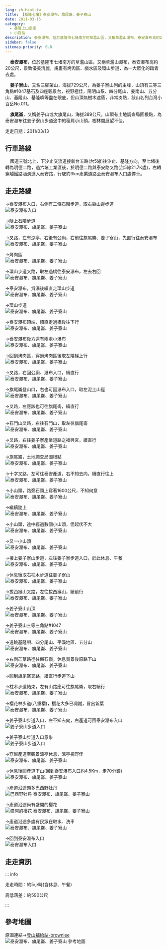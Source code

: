 ```yaml
---
lang: zh-Hant-tw
title: 【基隆七堵】泰安瀑布、旗尾崙、姜子寮山
date: 2011-03-15
category: 
  - 基隆上山走走
  - 小百岳
description: 泰安瀑布，位於基隆市七堵南方的草濫山區，又稱草濫山瀑布，泰安瀑布高約20公尺，景致優美清麗，規畫有烤肉區、戲水區及環山步道，為一大眾化的踏青去處。 姜子寮山，又名三腳架山，海拔729公尺，為姜子寮山列的主峰，山頂有三等三角點#1047基石及四座觀景台，視野極佳，陽明山系、四分尾山、姜南山、五分山、基隆山、基隆嶼等盡在眼底，但山頂無樹木遮蔭，非常炎熱，該山名列台灣小百岳No.011。 旗尾崙，又稱姜子山或大旗尾山，海拔389公尺，山頂有土地調查局圖根點，為泰安瀑布往姜子寮山步道途中的稜肩小山頭，樹林間展望不佳。
sidebar: false
sitemap.priority: 0.8
---
```


    **泰安瀑布**，位於基隆市七堵南方的草濫山區，又稱草濫山瀑布，泰安瀑布高約20公尺，景致優美清麗，規畫有烤肉區、戲水區及環山步道，為一大眾化的踏青去處。  

    **姜子寮山**，又名三腳架山，海拔729公尺，為姜子寮山列的主峰，山頂有三等三角點#1047基石及四座觀景台，視野極佳，陽明山系、四分尾山、姜南山、五分山、基隆山、基隆嶼等盡在眼底，但山頂無樹木遮蔭，非常炎熱，該山名列台灣小百岳No.011。  

<!-- more -->

    **旗尾崙**，又稱姜子山或大旗尾山，海拔389公尺，山頂有土地調查局圖根點，為泰安瀑布往姜子寮山步道途中的稜肩小山頭，樹林間展望不佳。

走走日期：2011/03/13

## 行車路線
    國道三號北上，下汐止交流道接新台五路(台5線)往汐止、基隆方向，至七堵後轉為明德二路，過六堵工業區後，於明德二路與泰安路叉路(台5線21.7K處)，右轉穿越鐵路涵洞進入泰安路，行駛約3km產業道路至泰安瀑布入口處停車。

## 走走路線
→泰安瀑布入口，右側有二條石階步道，取右靠山邊步道  
![泰安瀑布入口](https://1013399.github.io/image-4/255/180842473_l.jpg)

→陡上石階步道  
![泰安瀑布、旗尾崙、姜子寮山](https://1013399.github.io/image-4/255/180842477_l.jpg)

→叉路，左有涼亭，右後有公廁，右前往旗尾崙、姜子寮山，先直行往泰安瀑布  
![泰安瀑布、旗尾崙、姜子寮山](https://1013399.github.io/image-4/255/180842483_l.jpg)

→烤肉區  
![泰安瀑布、旗尾崙、姜子寮山](https://1013399.github.io/image-4/255/180842490_l.jpg)

→環山步道叉路，取左過橋往泰安瀑布，左去右回  
![泰安瀑布、旗尾崙、姜子寮山](https://1013399.github.io/image-4/255/180842500_l.jpg)

→泰安瀑布，賞瀑後續直走環山步道  
![泰安瀑布、旗尾崙、姜子寮山](https://1013399.github.io/image-4/255/180842508_l.jpg)

→環山步道  
![泰安瀑布、旗尾崙、姜子寮山](https://1013399.github.io/image-4/255/180842513_l.jpg)

→泰安瀑布頂端，續直走過橋後往下行  
![泰安瀑布、旗尾崙、姜子寮山](https://1013399.github.io/image-4/255/180842523_l.jpg)

→泰安瀑布後方還有兩處小瀑布  
![泰安瀑布、旗尾崙、姜子寮山](https://1013399.github.io/image-4/255/180842528_l.jpg)

→回到烤肉區，穿過烤肉區後取左階梯上行  
![泰安瀑布、旗尾崙、姜子寮山](https://1013399.github.io/image-4/255/180842535_l.jpg)

→叉路，右回公廁、瀑布入口，續直行  
![泰安瀑布、旗尾崙、姜子寮山](https://1013399.github.io/image-4/255/180842544_l.jpg)

→旗尾崙登山口，右也可回瀑布入口，取左泥土山徑  
![泰安瀑布、旗尾崙、姜子寮山](https://1013399.github.io/image-4/255/180842549_l.jpg)

→叉路，左應該也可往旗尾崙，續直行  
![泰安瀑布、旗尾崙、姜子寮山](https://1013399.github.io/image-4/255/180842557_l.jpg)

→石門山叉路，右往石門山，取左往旗尾崙  
![泰安瀑布、旗尾崙、姜子寮山](https://1013399.github.io/image-4/255/180842563_l.jpg)

→叉路，右往姜子寮產業道路之福興宮，續直行  
![泰安瀑布、旗尾崙、姜子寮山](https://1013399.github.io/image-4/255/180842572_l.jpg)

→旗尾崙，土地調查局圖根點  
![泰安瀑布、旗尾崙、姜子寮山](https://1013399.github.io/image-4/255/180842579_l.jpg)

→十字叉路，左可往泰安產道，右不知去向，續直行往上  
![泰安瀑布、旗尾崙、姜子寮山](https://1013399.github.io/image-4/255/180842584_l.jpg)

→小山頭，路旁石頭上寫著1600公尺，不知何意  
![泰安瀑布、旗尾崙、姜子寮山](https://1013399.github.io/image-4/255/180842590_l.jpg)

→繼續陡上  
![泰安瀑布、旗尾崙、姜子寮山](https://1013399.github.io/image-4/255/180842597_l.jpg)

→小山頭，途中經過數個小山頭，但起伏不大  
![泰安瀑布、旗尾崙、姜子寮山](https://1013399.github.io/image-4/255/180842604_l.jpg)

→又一小山頭  
![泰安瀑布、旗尾崙、姜子寮山](https://1013399.github.io/image-4/255/180842612_l.jpg)

→接上姜子寮山步道，左往姜子寮步道入口，於此休息、午餐  
![泰安瀑布、旗尾崙、姜子寮山](https://1013399.github.io/image-4/255/180842615_l.jpg)

→休息後取右枕木步道往姜子寮山  
![泰安瀑布、旗尾崙、姜子寮山](https://1013399.github.io/image-4/255/180842621_l.jpg)

→拔西猴山叉路，左往拔西猴山，續前行  
![泰安瀑布、旗尾崙、姜子寮山](https://1013399.github.io/image-4/255/180842626_l.jpg)

→姜子寮山山頂  
![泰安瀑布、旗尾崙、姜子寮山](https://1013399.github.io/image-4/255/180842628_l.jpg)

→姜子寮山三等三角點#1047  
![泰安瀑布、旗尾崙、姜子寮山](https://1013399.github.io/image-4/255/180842632_l.jpg)

→遠眺基隆嶼、四分尾山、平溪地區、五分山  
![泰安瀑布、旗尾崙、姜子寮山](https://1013399.github.io/image-4/255/180842635_l.jpg)

→右側芒草路徑往磐石嶺，休息賞景後原路下山  
![泰安瀑布、旗尾崙、姜子寮山](https://1013399.github.io/image-4/255/180842636_l.jpg)

→回到旗尾崙叉路，續直行步道下山

→枕木步道結束，左有山路應可往旗尾崙，取右續行  
![泰安瀑布、旗尾崙、姜子寮山](https://1013399.github.io/image-4/255/180842638_l.jpg)

→櫻花林步道(八重櫻)，櫻花大多已凋謝，冒出新葉  
![泰安瀑布、旗尾崙、姜子寮山](https://1013399.github.io/image-4/255/180842644_l.jpg)

→姜子寮山步道入口，左不知去向，右產道可回泰安瀑布入口  
![姜子寮山步道入口](https://1013399.github.io/image-4/255/180842647_l.jpg)

→姜子寮山步道入口意象  
![姜子寮山步道入口](https://1013399.github.io/image-4/255/180842653_l.jpg)

→穿越產道至觀景涼亭休息，涼亭視野佳  
![泰安瀑布、旗尾崙、姜子寮山](https://1013399.github.io/image-4/255/180842657_l.jpg)

→休息後回產道下山(回到泰安瀑布入口約4.5Km，走70分鐘)  
![泰安瀑布、旗尾崙、姜子寮山](https://1013399.github.io/image-4/255/180842660_l.jpg)

→產道沿途頗多巴西野牡丹  
![巴西野牡丹 泰安瀑布、旗尾崙、姜子寮山](https://1013399.github.io/image-4/255/180842667_l.jpg)

→產道沿途尚有盛開的櫻花  
![盛開的櫻花 泰安瀑布、旗尾崙、姜子寮山](https://1013399.github.io/image-4/255/180842669_l.jpg)

→產道沿途多處有民眾在取水、洗車  
![泰安瀑布、旗尾崙、姜子寮山](https://1013399.github.io/image-4/255/180842673_l.jpg)

→回到泰安瀑布入口  
![泰安瀑布入口](https://1013399.github.io/image-4/255/180842454_l.jpg)


## 走走資訊

::: info

走走時間：約5小時(含休息、午餐)

高低落差：約590公尺

:::

## 參考地圖
原圖連結→[登山補給站-brownlee](http://www.keepon.com.tw/ActiveSite/Article/One.asp?ArticleID=24563)  
![泰安瀑布、旗尾崙、姜子寮山 參考地圖](https://1013399.github.io/image-4/255/180842697_l.jpg)